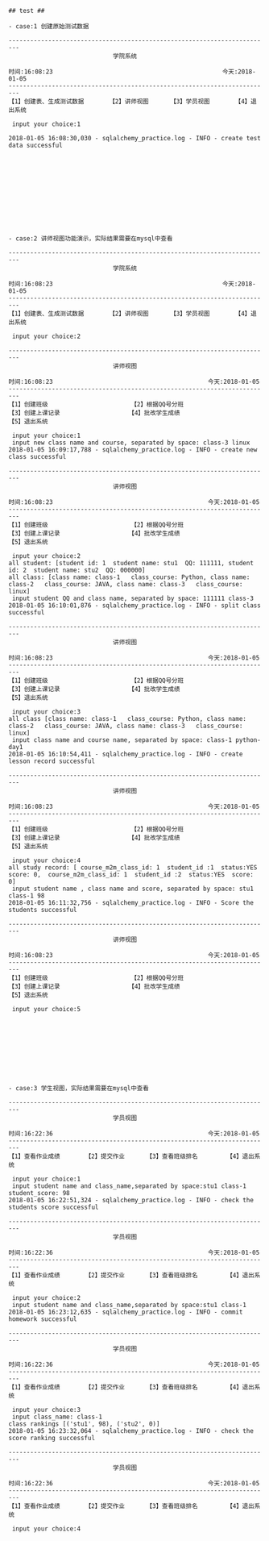 ﻿```
## test ##

- case:1 创建原始测试数据

-------------------------------------------------------------------------
                             学院系统

时间:16:08:23                                               今天:2018-01-05
-------------------------------------------------------------------------
【1】创建表、生成测试数据       【2】讲师视图      【3】学员视图       【4】退出系统

 input your choice:1

2018-01-05 16:08:30,030 - sqlalchemy_practice.log - INFO - create test data successful












- case:2 讲师视图功能演示，实际结果需要在mysql中查看

-------------------------------------------------------------------------
                             学院系统

时间:16:08:23                                               今天:2018-01-05
-------------------------------------------------------------------------
【1】创建表、生成测试数据       【2】讲师视图      【3】学员视图       【4】退出系统

 input your choice:2

-------------------------------------------------------------------------
                             讲师视图

时间:16:08:23                                           今天:2018-01-05
-------------------------------------------------------------------------
【1】创建班级                       【2】根据QQ号分班
【3】创建上课记录                   【4】批改学生成绩
【5】退出系统

 input your choice:1
 input new class name and course, separated by space: class-3 linux
2018-01-05 16:09:17,788 - sqlalchemy_practice.log - INFO - create new class successful

-------------------------------------------------------------------------
                             讲师视图

时间:16:08:23                                           今天:2018-01-05
-------------------------------------------------------------------------
【1】创建班级                       【2】根据QQ号分班
【3】创建上课记录                   【4】批改学生成绩
【5】退出系统

 input your choice:2
all student: [student id: 1  student name: stu1  QQ: 111111, student id: 2  student name: stu2  QQ: 000000]
all class: [class name: class-1   class_course: Python, class name: class-2   class_course: JAVA, class name: class-3   class_course: linux]
 input student QQ and class name, separated by space: 111111 class-3
2018-01-05 16:10:01,876 - sqlalchemy_practice.log - INFO - split class successful

-------------------------------------------------------------------------
                             讲师视图

时间:16:08:23                                           今天:2018-01-05
-------------------------------------------------------------------------
【1】创建班级                       【2】根据QQ号分班
【3】创建上课记录                   【4】批改学生成绩
【5】退出系统

 input your choice:3
all class [class name: class-1   class_course: Python, class name: class-2   class_course: JAVA, class name: class-3   class_course: linux]
 input class name and course name, separated by space: class-1 python-day1
2018-01-05 16:10:54,411 - sqlalchemy_practice.log - INFO - create lesson record successful

-------------------------------------------------------------------------
                             讲师视图

时间:16:08:23                                           今天:2018-01-05
-------------------------------------------------------------------------
【1】创建班级                       【2】根据QQ号分班
【3】创建上课记录                   【4】批改学生成绩
【5】退出系统

 input your choice:4
all study record: [ course_m2m_class_id: 1  student_id :1  status:YES  score: 0,  course_m2m_class_id: 1  student_id :2  status:YES  score: 0]
 input student name , class name and score, separated by space: stu1 class-1 98
2018-01-05 16:11:32,756 - sqlalchemy_practice.log - INFO - Score the students successful

-------------------------------------------------------------------------
                             讲师视图

时间:16:08:23                                           今天:2018-01-05
-------------------------------------------------------------------------
【1】创建班级                       【2】根据QQ号分班
【3】创建上课记录                   【4】批改学生成绩
【5】退出系统

 input your choice:5
 
 
 
 
 
 
 
 
 

- case:3 学生视图，实际结果需要在mysql中查看
 
-------------------------------------------------------------------------
                             学员视图

时间:16:22:36                                           今天:2018-01-05
-------------------------------------------------------------------------
【1】查看作业成绩       【2】提交作业      【3】查看班级排名        【4】退出系统

 input your choice:1
 input student name and class_name,separated by space:stu1 class-1
student_score: 98
2018-01-05 16:22:51,324 - sqlalchemy_practice.log - INFO - check the students score successful

-------------------------------------------------------------------------
                             学员视图

时间:16:22:36                                           今天:2018-01-05
-------------------------------------------------------------------------
【1】查看作业成绩       【2】提交作业      【3】查看班级排名        【4】退出系统

 input your choice:2
 input student name and class_name,separated by space:stu1 class-1
2018-01-05 16:23:12,635 - sqlalchemy_practice.log - INFO - commit homework successful

-------------------------------------------------------------------------
                             学员视图

时间:16:22:36                                           今天:2018-01-05
-------------------------------------------------------------------------
【1】查看作业成绩       【2】提交作业      【3】查看班级排名        【4】退出系统

 input your choice:3
 input class_name: class-1
class rankings [('stu1', 98), ('stu2', 0)]
2018-01-05 16:23:32,064 - sqlalchemy_practice.log - INFO - check the score ranking successful

-------------------------------------------------------------------------
                             学员视图

时间:16:22:36                                           今天:2018-01-05
-------------------------------------------------------------------------
【1】查看作业成绩       【2】提交作业      【3】查看班级排名        【4】退出系统

 input your choice:4

 
```
